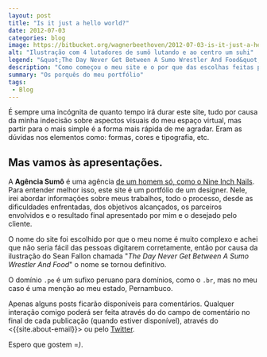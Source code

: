 ```yaml
---
layout: post
title: "Is it just a hello world?"
date: 2012-07-03
categories: blog
image: https://bitbucket.org/wagnerbeethoven/2012-07-03-is-it-just-a-hello-world/raw/c5c32157fb96f1eebe4354b7ede5a95478b800e7/the-day-never-get-between-a-sumo-wrestler-and-food-ilustracao-sean-fallon.jpg
alt: "Ilustração com 4 lutadores de sumô lutando e ao centro um suhi"
legend: "&quot;The Day Never Get Between A Sumo Wrestler And Food&quot; (Ilustração&colon; Sean Fallon)"
description: "Como começou o meu site e o por que das escolhas feitas para construção dele"
summary: "Os porquês do meu portfólio"
tags: 
 - Blog
---
```


É sempre uma incógnita de quanto tempo irá durar este site, tudo por causa da minha indecisão sobre aspectos visuais do meu espaço virtual, mas partir para o mais simple é a forma mais rápida de me agradar. Eram as dúvidas nos elementos como: formas, cores e tipografia, etc.

## Mas vamos às apresentações.

A **Agência Sumô** é uma agência [de um homem só, como o Nine Inch Nails](https://bitbucket.org/wagnerbeethoven/2012-07-03-is-it-just-a-hello-world/raw/5578a39b1907e7a4542a1e25c5af4e32e0f69488/homem-so.jpg). Para entender melhor isso, este site é um portfólio de um designer. Nele, irei abordar informações sobre meus trabalhos, todo o processo, desde as dificuldades enfrentadas, dos objetivos alcançados, os parceiros envolvidos e o resultado final apresentado por mim e o desejado pelo cliente.

O nome do site foi escolhido por que o meu nome é muito complexo e achei que não seria fácil das pessoas digitarem corretamente, então por causa da ilustração do Sean Fallon chamada "<em>The Day Never Get Between A Sumo Wrestler And Food</em>" o nome se tornou definitivo.

O domínio ``.pe`` é um sufixo peruano para domínios, como o ``.br``, mas no meu caso é uma menção ao meu estado, Pernambuco.

Apenas alguns posts ficarão disponíveis para comentários. Qualquer interação comigo poderá ser feita através do do campo de comentário no final de cada publicação (quando estiver disponível), através do <{{site.about-email}}> ou pelo [Twitter](http://twitter.com/wagnerbeethoven).

Espero que gostem =*)*.
